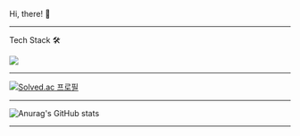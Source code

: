 Hi, there! 👋

---

Tech Stack 🛠
<p>
<img src="https://img.shields.io/badge/Python-3776AB?style=flat&logo=Python&logoColor=white"/>
</p>

---

[![Solved.ac 프로필](http://mazassumnida.wtf/api/v2/generate_badge?boj=8bitcrab)](https://solved.ac/8bitcrab)

---

![Anurag's GitHub stats](https://github-readme-stats.vercel.app/api?username=8bitHermitcrab&theme=nord&show_icons=true)

---
